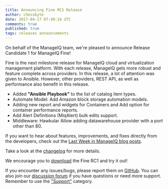 ```yaml
---
title: Announcing Fine RC1 Release
author: chessbyte
date: 2017-04-17 07:49:24 UTC
comments: true
published: true
tags: releases announcements
---
```


On behalf of the ManageIQ team, we're pleased to announce Release Candidate 1 for ManageIQ Fine!

Fine is the next milestone release for ManageIQ cloud and virtualization management platform. With each release, ManageIQ gets more robust and feature complete across providers. In this release, a lot of attention was given to Ansible. However, other providers, REST API, as well as performance also benefit in this release.

* Added **"Ansible Playbook"** to the list of catalog item types.
* Automate Model: Add Amazon block storage automation models.
* Adding new report and widgets for Containers and Add option for container performance reports.
* Add Alert Definitions (MiqAlert) bulk edits support.
* Middleware: Hawkular Allow adding datawarehouse provider with a port other than 80.

If you want to hear about features, improvements, and fixes directly from the developers, check out the [Last Week in ManageIQ blog posts](http://manageiq.org/blog/tags/LWIMIQ/).

Take a look at the [changelog](https://github.com/ManageIQ/manageiq/blob/fine/CHANGELOG.md/) for more details.

We encourage you to [download](http://manageiq.org/download/) the Fine RC1 and try it out!

If you encounter any issues/bugs, please report them on [GitHub](https://github.com/ManageIQ/manageiq/issues). You can also join our [discussion forum](http://talk.manageiq.org/) if you have questions or need more support. Remember to use the ["Support"](http://talk.manageiq.org/c/support) category.

